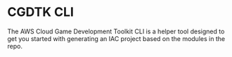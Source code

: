 # CGDTK CLI

The AWS Cloud Game Development Toolkit CLI is a helper tool designed to get you started with generating an IAC project based on the modules in the repo.
